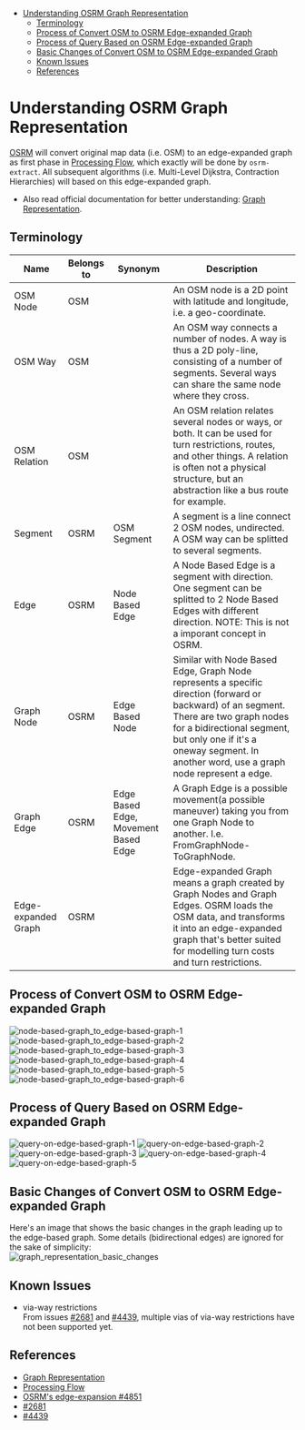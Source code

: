 - [Understanding OSRM Graph Representation](#understanding-osrm-graph-representation)
  - [Terminology](#terminology)
  - [Process of Convert OSM to OSRM Edge-expanded Graph](#process-of-convert-osm-to-osrm-edge-expanded-graph)
  - [Process of Query Based on OSRM Edge-expanded Graph](#process-of-query-based-on-osrm-edge-expanded-graph)
  - [Basic Changes of Convert OSM to OSRM Edge-expanded Graph](#basic-changes-of-convert-osm-to-osrm-edge-expanded-graph)
  - [Known Issues](#known-issues)
  - [References](#references)

# Understanding OSRM Graph Representation
[OSRM](https://github.com/Project-OSRM/osrm-backend) will convert original map data (i.e. OSM) to an edge-expanded graph as first phase in [Processing Flow](https://github.com/Project-OSRM/osrm-backend/wiki/Processing-Flow), which exactly will be done by `osrm-extract`. All subsequent algorithms (i.e. Multi-Level Dijkstra, Contraction Hierarchies) will based on this edge-expanded graph.     
- Also read official documentation for better understanding: [Graph Representation](https://github.com/Project-OSRM/osrm-backend/wiki/Graph-representation).      
     

## Terminology
| Name |Belongs to|Synonym|Description|
|------|----------|-------|-----------|
|OSM Node|OSM||An OSM node is a 2D point with latitude and longitude, i.e. a geo-coordinate.|
|OSM Way|OSM||An OSM way connects a number of nodes. A way is thus a 2D poly-line, consisting of a number of segments. Several ways can share the same node where they cross.|
|OSM Relation|OSM||An OSM relation relates several nodes or ways, or both. It can be used for turn restrictions, routes, and other things. A relation is often not a physical structure, but an abstraction like a bus route for example.|
|Segment|OSRM|OSM Segment|A segment is a line connect 2 OSM nodes, undirected. A OSM way can be splitted to several segments.|
|Edge|OSRM|Node Based Edge|A Node Based Edge is a segment with direction. One segment can be splitted to 2 Node Based Edges with different direction. NOTE: This is not a imporant concept in OSRM. |
|Graph Node|OSRM|Edge Based Node|Similar with Node Based Edge, Graph Node represents a specific direction (forward or backward) of an segment. There are two graph nodes for a bidirectional segment, but only one if it's a oneway segment. In another word, use a graph node represent a edge. |
|Graph Edge|OSRM|Edge Based Edge, Movement Based Edge|A Graph Edge is a possible movement(a possible maneuver) taking you from one Graph Node to another. I.e. FromGraphNode-ToGraphNode.|
|Edge-expanded Graph|OSRM||Edge-expanded Graph means a graph created by Graph Nodes and Graph Edges. OSRM loads the OSM data, and transforms it into an edge-expanded graph that's better suited for modelling turn costs and turn restrictions.|

## Process of Convert OSM to OSRM Edge-expanded Graph
![node-based-graph_to_edge-based-graph-1](../graph/node-based-graph_to_edge-based-graph/1.png)
![node-based-graph_to_edge-based-graph-2](../graph/node-based-graph_to_edge-based-graph/2.png)
![node-based-graph_to_edge-based-graph-3](../graph/node-based-graph_to_edge-based-graph/3.png)
![node-based-graph_to_edge-based-graph-4](../graph/node-based-graph_to_edge-based-graph/4.png)
![node-based-graph_to_edge-based-graph-5](../graph/node-based-graph_to_edge-based-graph/5.png)
![node-based-graph_to_edge-based-graph-6](../graph/node-based-graph_to_edge-based-graph/6.png)

## Process of Query Based on OSRM Edge-expanded Graph
![query-on-edge-based-graph-1](../graph/query-on-edge-based-graph/1.png)
![query-on-edge-based-graph-2](../graph/query-on-edge-based-graph/2.png)
![query-on-edge-based-graph-3](../graph/query-on-edge-based-graph/3.png)
![query-on-edge-based-graph-4](../graph/query-on-edge-based-graph/4.png)
![query-on-edge-based-graph-5](../graph/query-on-edge-based-graph/5.png)

## Basic Changes of Convert OSM to OSRM Edge-expanded Graph
Here's an image that shows the basic changes in the graph leading up to the edge-based graph. Some details (bidirectional edges) are ignored for the sake of simplicity:    
![graph_representation_basic_changes](../graph/graph_representation_basic_changes.png)

## Known Issues 
- via-way restrictions    
From issues [#2681](https://github.com/Project-OSRM/osrm-backend/issues/2681#issuecomment-313080353) and [#4439](https://github.com/Project-OSRM/osrm-backend/issues/4439), multiple vias of via-way restrictions have not been supported yet.      


## References
- [Graph Representation](https://github.com/Project-OSRM/osrm-backend/wiki/Graph-representation)
- [Processing Flow](https://github.com/Project-OSRM/osrm-backend/wiki/Processing-Flow)
- [OSRM's edge-expansion #4851](https://github.com/Project-OSRM/osrm-backend/issues/4851)
- [#2681](https://github.com/Project-OSRM/osrm-backend/issues/2681#issuecomment-313080353)
- [#4439](https://github.com/Project-OSRM/osrm-backend/issues/4439)